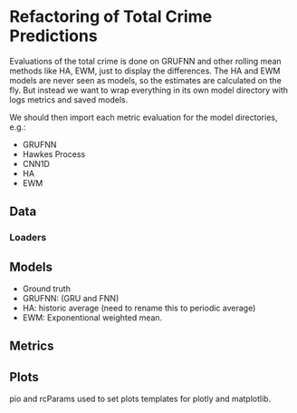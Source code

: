 # Refactoring of Total Crime Predictions

Evaluations of the total crime is done on GRUFNN and other rolling mean methods like HA, EWM, just to display the
differences. The HA and EWM models are never seen as models, so the estimates are calculated on the fly. But instead we
want to wrap everything in its own model directory with logs metrics and saved models.

We should then import each metric evaluation for the model directories, e.g.:

- GRUFNN
- Hawkes Process
- CNN1D
- HA
- EWM

## Data

### Loaders

## Models

- Ground truth
- GRUFNN: (GRU and FNN)
- HA: historic average (need to rename this to periodic average)
- EWM: Exponentional weighted mean.

## Metrics

## Plots

pio and rcParams used to set plots templates for plotly and matplotlib.

